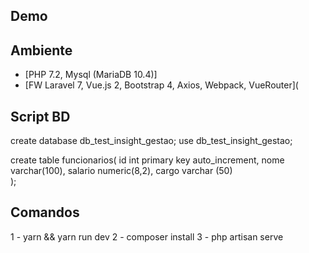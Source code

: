 ## Demo



## Ambiente

- [PHP 7.2, Mysql (MariaDB 10.4)]
- [FW Laravel 7, Vue.js 2, Bootstrap 4, Axios, Webpack, VueRouter](

## Script BD

create database db_test_insight_gestao;
use db_test_insight_gestao;

create table funcionarios(
	id int primary key auto_increment,
    nome varchar(100),
    salario numeric(8,2),
    cargo varchar (50)    
);

## Comandos

1 - yarn && yarn run dev
2 - composer install
3 - php artisan serve
